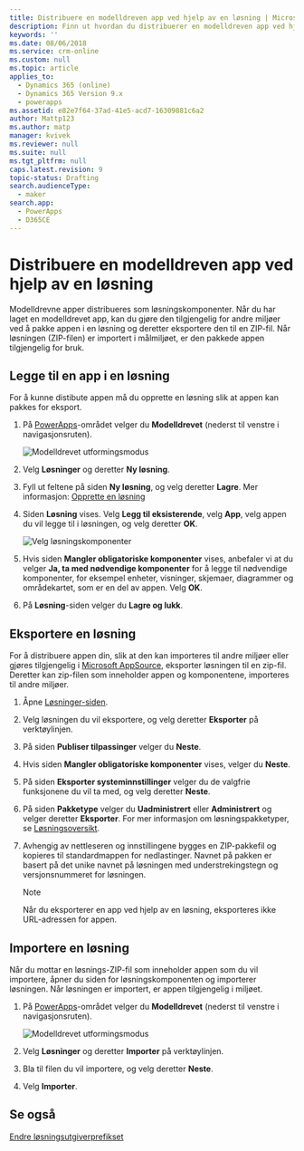 ```yaml
---
title: Distribuere en modelldreven app ved hjelp av en løsning | MicrosoftDocs
description: Finn ut hvordan du distribuerer en modelldreven app ved hjelp av løsninger
keywords: ''
ms.date: 08/06/2018
ms.service: crm-online
ms.custom: null
ms.topic: article
applies_to:
  - Dynamics 365 (online)
  - Dynamics 365 Version 9.x
  - powerapps
ms.assetid: e82e7f64-37ad-41e5-acd7-16309881c6a2
author: Mattp123
ms.author: matp
manager: kvivek
ms.reviewer: null
ms.suite: null
ms.tgt_pltfrm: null
caps.latest.revision: 9
topic-status: Drafting
search.audienceType:
  - maker
search.app:
  - PowerApps
  - D365CE
---
```


# <a name="distribute-a-model-driven-app-using-a-solution"></a>Distribuere en modelldreven app ved hjelp av en løsning

Modelldrevne apper distribueres som løsningskomponenter. Når du har laget en modelldrevet app, kan du gjøre den tilgjengelig for andre miljøer ved å pakke appen i en løsning og deretter eksportere den til en ZIP-fil. Når løsningen (ZIP-filen) er importert i målmiljøet, er den pakkede appen tilgjengelig for bruk. 
  
## <a name="add-an-app-to-a-solution"></a>Legge til en app i en løsning
For å kunne distibute appen må du opprette en løsning slik at appen kan pakkes for eksport.

1. På [PowerApps](https://web.powerapps.com/?utm_source=padocs&utm_medium=linkinadoc&utm_campaign=referralsfromdoc)-området velger du **Modelldrevet** (nederst til venstre i navigasjonsruten).  

    ![Modelldrevet utformingsmodus](media/model-driven-switch.png)

2. Velg **Løsninger** og deretter **Ny løsning**.
3. Fyll ut feltene på siden **Ny løsning**, og velg deretter **Lagre**. Mer informasjon: [Opprette en løsning](../common-data-service/create-solution.md)
4. Siden **Løsning** vises. Velg **Legg til eksisterende**, velg **App**, velg appen du vil legge til i løsningen, og velg deretter **OK**. 

    ![Velg løsningskomponenter](media/select-solution-components.png)

5. Hvis siden **Mangler obligatoriske komponenter** vises, anbefaler vi at du velger **Ja, ta med nødvendige komponenter** for å legge til nødvendige komponenter, for eksempel enheter, visninger, skjemaer, diagrammer og områdekartet, som er en del av appen. Velg **OK**.
6. På **Løsning**-siden velger du **Lagre og lukk**.

## <a name="export-a-solution"></a>Eksportere en løsning
For å distribuere appen din, slik at den kan importeres til andre miljøer eller gjøres tilgjengelig i [Microsoft AppSource](https://appsource.microsoft.com/), eksporter løsningen til en zip-fil. Deretter kan zip-filen som inneholder appen og komponentene, importeres til andre miljøer.

1. Åpne [Løsninger-siden](advanced-navigation.md#solutions). 
2. Velg løsningen du vil eksportere, og velg deretter **Eksporter** på verktøylinjen. 
3. På siden **Publiser tilpassinger** velger du **Neste**.
4. Hvis siden **Mangler obligatoriske komponenter** vises, velger du **Neste**. 
5. På siden **Eksporter systeminnstillinger** velger du de valgfrie funksjonene du vil ta med, og velg deretter **Neste**. 
6. På siden **Pakketype** velger du **Uadministrert** eller **Administrert** og velger deretter **Eksporter**. For mer informasjon om løsningspakketyper, se [Løsningsoversikt](../common-data-service/solutions-overview.md).
7. Avhengig av nettleseren og innstillingene bygges en ZIP-pakkefil og kopieres til standardmappen for nedlastinger. Navnet på pakken er basert på det unike navnet på løsningen med understrekingstegn og versjonsnummeret for løsningen.

    > [!NOTE]
    > Når du eksporterer en app ved hjelp av en løsning, eksporteres ikke URL-adressen for appen.
  
## <a name="import-a-solution"></a>Importere en løsning  
Når du mottar en løsnings-ZIP-fil som inneholder appen som du vil importere, åpner du siden for løsningskomponenten og importerer løsningen. Når løsningen er importert, er appen tilgjengelig i miljøet.

1. På [PowerApps](https://web.powerapps.com/?utm_source=padocs&utm_medium=linkinadoc&utm_campaign=referralsfromdoc)-området velger du **Modelldrevet** (nederst til venstre i navigasjonsruten).  

    ![Modelldrevet utformingsmodus](media/model-driven-switch.png)

2. Velg **Løsninger** og deretter **Importer** på verktøylinjen.
3. Bla til filen du vil importere, og velg deretter **Neste**.
4. Velg **Importer**.

## <a name="see-also"></a>Se også
[Endre løsningsutgiverprefikset](../common-data-service/change-solution-publisher-prefix.md)
